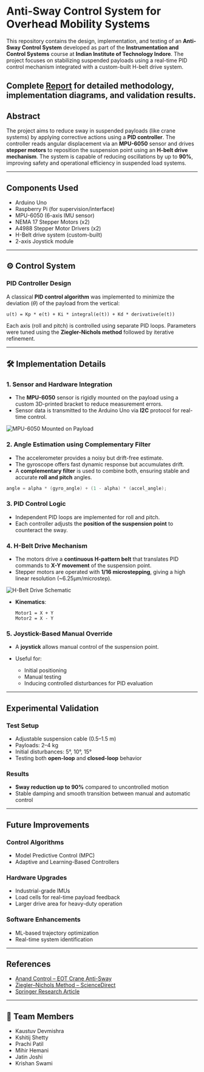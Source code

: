 #  Anti-Sway Control System for Overhead Mobility Systems

This repository contains the design, implementation, and testing of an **Anti-Sway Control System** developed as part of the **Instrumentation and Control Systems** course at **Indian Institute of Technology Indore**. The project focuses on stabilizing suspended payloads using a real-time PID control mechanism integrated with a custom-built H-belt drive system.

Complete [Report](https://github.com/kaustuv-d/Anti-Sway-Control-of-Overhead-Mobility-System/blob/main/Report-iit.pdf) for detailed methodology, implementation diagrams, and validation results.
---

## Abstract

The project aims to reduce sway in suspended payloads (like crane systems) by applying corrective actions using a **PID controller**. The controller reads angular displacement via an **MPU-6050** sensor and drives **stepper motors** to reposition the suspension point using an **H-belt drive mechanism**. The system is capable of reducing oscillations by up to **90%**, improving safety and operational efficiency in suspended load systems.

---

## Components Used

* Arduino Uno
* Raspberry Pi (for supervision/interface)
* MPU-6050 (6-axis IMU sensor)
* NEMA 17 Stepper Motors (x2)
* A4988 Stepper Motor Drivers (x2)
* H-Belt drive system (custom-built)
* 2-axis Joystick module

---

## ⚙️ Control System

### PID Controller Design

A classical **PID control algorithm** was implemented to minimize the deviation ($\theta$) of the payload from the vertical:

```
u(t) = Kp * e(t) + Ki * integral(e(t)) + Kd * derivative(e(t))
```

Each axis (roll and pitch) is controlled using separate PID loops. Parameters were tuned using the **Ziegler-Nichols method** followed by iterative refinement.

---

## 🛠️ Implementation Details

### 1. Sensor and Hardware Integration

* The **MPU-6050** sensor is rigidly mounted on the payload using a custom 3D-printed bracket to reduce measurement errors.
* Sensor data is transmitted to the Arduino Uno via **I2C** protocol for real-time control.

![MPU-6050 Mounted on Payload](media/mpu_mount.jpg)

### 2. Angle Estimation using Complementary Filter

* The accelerometer provides a noisy but drift-free estimate.
* The gyroscope offers fast dynamic response but accumulates drift.
* A **complementary filter** is used to combine both, ensuring stable and accurate **roll and pitch** angles.

```c
angle = alpha * (gyro_angle) + (1 - alpha) * (accel_angle);
```

### 3. PID Control Logic

* Independent PID loops are implemented for roll and pitch.
* Each controller adjusts the **position of the suspension point** to counteract the sway.

### 4. H-Belt Drive Mechanism

* The motors drive a **continuous H-pattern belt** that translates PID commands to **X-Y movement** of the suspension point.
* Stepper motors are operated with **1/16 microstepping**, giving a high linear resolution (\~6.25µm/microstep).

![H-Belt Drive Schematic](media/hbelt_diagram.png)

* **Kinematics**:

  ```
  Motor1 = X + Y
  Motor2 = X - Y
  ```

### 5. Joystick-Based Manual Override

* A **joystick** allows manual control of the suspension point.
* Useful for:

  * Initial positioning
  * Manual testing
  * Inducing controlled disturbances for PID evaluation

---

## Experimental Validation

### Test Setup

* Adjustable suspension cable (0.5–1.5 m)
* Payloads: 2–4 kg
* Initial disturbances: 5°, 10°, 15°
* Testing both **open-loop** and **closed-loop** behavior

### Results

* **Sway reduction up to 90%** compared to uncontrolled motion
* Stable damping and smooth transition between manual and automatic control

---

## Future Improvements

### Control Algorithms

* Model Predictive Control (MPC)
* Adaptive and Learning-Based Controllers

### Hardware Upgrades

* Industrial-grade IMUs
* Load cells for real-time payload feedback
* Larger drive area for heavy-duty operation

### Software Enhancements

* ML-based trajectory optimization
* Real-time system identification

---

## References

* [Anand Control – EOT Crane Anti-Sway](https://www.anandcontrol.in/blog/eot_crane_anti_sway_control.html)
* [Ziegler–Nichols Method – ScienceDirect](https://www.sciencedirect.com/topics/computer-science/ziegler-nichols-method)
* [Springer Research Article](https://link.springer.com/article/10.1007/s42452-021-04793-0)

---

## 👥 Team Members

* Kaustuv Devmishra
* Kshitij Shetty
* Prachi Patil
* Mihir Hemani
* Jatin Joshi
* Krishan Swami

